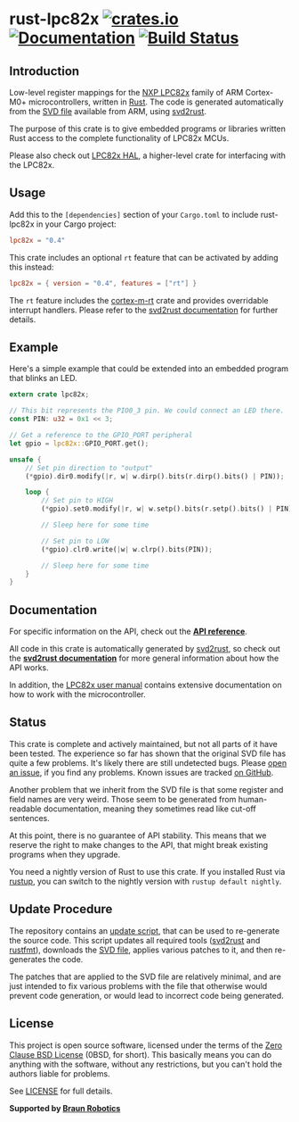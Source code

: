 # rust-lpc82x [![crates.io](https://img.shields.io/crates/v/lpc82x.svg)](https://crates.io/crates/lpc82x) [![Documentation](https://docs.rs/lpc82x/badge.svg)](https://docs.rs/lpc82x) [![Build Status](https://travis-ci.org/braun-robotics/rust-lpc82x.svg?branch=master)](https://travis-ci.org/braun-robotics/rust-lpc82x)

## Introduction

Low-level register mappings for the [NXP LPC82x] family of ARM Cortex-M0+ microcontrollers, written in [Rust]. The code is generated automatically from the [SVD file] available from ARM, using [svd2rust].

The purpose of this crate is to give embedded programs or libraries written Rust access to the complete functionality of LPC82x MCUs.

Please also check out [LPC82x HAL], a higher-level crate for interfacing with the LPC82x.


## Usage

Add this to the `[dependencies]` section of your `Cargo.toml` to include rust-lpc82x in your Cargo project:

``` toml
lpc82x = "0.4"
```

This crate includes an optional `rt` feature that can be activated by adding this instead:

``` toml
lpc82x = { version = "0.4", features = ["rt"] }
```

The `rt` feature includes the [cortex-m-rt] crate and provides overridable interrupt handlers. Please refer to the [svd2rust documentation] for further details.

## Example

Here's a simple example that could be extended into an embedded program that blinks an LED.

``` rust
extern crate lpc82x;

// This bit represents the PIO0_3 pin. We could connect an LED there.
const PIN: u32 = 0x1 << 3;

// Get a reference to the GPIO_PORT peripheral
let gpio = lpc82x::GPIO_PORT.get();

unsafe {
    // Set pin direction to "output"
    (*gpio).dir0.modify(|r, w| w.dirp().bits(r.dirp().bits() | PIN));

    loop {
        // Set pin to HIGH
        (*gpio).set0.modify(|r, w| w.setp().bits(r.setp().bits() | PIN));

        // Sleep here for some time

        // Set pin to LOW
        (*gpio).clr0.write(|w| w.clrp().bits(PIN));

        // Sleep here for some time
    }
}
```

## Documentation

For specific information on the API, check out the **[API reference]**.

All code in this crate is automatically generated by [svd2rust], so check out the **[svd2rust documentation]** for more general information about how the API works.

In addition, the [LPC82x user manual] contains extensive documentation on how to work with the microcontroller.

## Status

This crate is complete and actively maintained, but not all parts of it have been tested. The experience so far has shown that the original SVD file has quite a few problems. It's likely there are still undetected bugs. Please [open an issue], if you find any problems. Known issues are tracked [on GitHub][list of open issues].

Another problem that we inherit from the SVD file is that some register and field names are very weird. Those seem to be generated from human-readable documentation, meaning they sometimes read like cut-off sentences.

At this point, there is no guarantee of API stability. This means that we reserve the right to make changes to the API, that might break existing programs when they upgrade.

You need a nightly version of Rust to use this crate. If you installed Rust via [rustup], you can switch to the nightly version with `rustup default nightly`.

## Update Procedure

The repository contains an [update script], that can be used to re-generate the source code. This script updates all required tools ([svd2rust] and [rustfmt]), downloads the [SVD file], applies various patches to it, and then re-generates the code.

The patches that are applied to the SVD file are relatively minimal, and are just intended to fix various problems with the file that otherwise would prevent code generation, or would lead to incorrect code being generated.


## License

This project is open source software, licensed under the terms of the [Zero Clause BSD License][Zero Clause BSD License] (0BSD, for short). This basically means you can do anything with the software, without any restrictions, but you can't hold the authors liable for problems.

See [LICENSE] for full details.


**Supported by [Braun Robotics]**


[Rust]: https://www.rust-lang.org/
[NXP LPC82x]: http://www.nxp.com/products/microcontrollers-and-processors/arm-based-processors-and-mcus/lpc-cortex-m-mcus/lpc800-series-cortex-m0-plus-mcus/low-cost-microcontrollers-mcus-based-on-arm-cortex-m0-plus-cores:LPC82X
[SVD file]: http://ds.arm.com/media/resources/db/chip/nxp/lpc824m201jdh20/LPC82x.svd
[svd2rust]: https://crates.io/crates/svd2rust
[LPC82x HAL]: https://crates.io/crates/lpc82x-hal
[cortex-m-rt]: https://crates.io/crates/cortex-m-rt
[svd2rust documentation]: https://docs.rs/svd2rust/0.11.4/svd2rust/
[API reference]: https://docs.rs/lpc82x
[LPC82x user manual]: https://www.nxp.com/docs/en/user-guide/UM10800.pdf
[open an issue]: https://github.com/braun-robotics/rust-lpc82x/issues/new
[list of open issues]: https://github.com/braun-robotics/rust-lpc82x/issues
[rustup]: https://rustup.rs/
[update script]: https://github.com/braun-robotics/rust-lpc82x/blob/master/scripts/update
[rustfmt]: https://crates.io/crates/rustfmt
[Zero Clause BSD License]: https://opensource.org/licenses/FPL-1.0.0
[LICENSE]: https://github.com/braun-robotics/rust-lpc82x/blob/master/LICENSE
[Braun Robotics]: https://braun-robotics.com/
